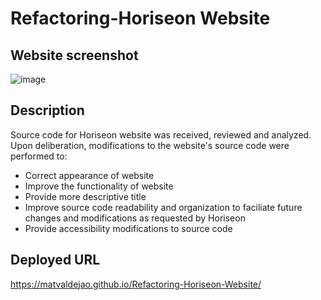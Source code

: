 # Refactoring-Horiseon Website

## Website screenshot
![image](./assets/images/horiseon-webpage-deployed-url.png)

## Description
Source code for Horiseon website was received, reviewed and analyzed. Upon deliberation, modifications to the website's source code were performed to:
 
 - Correct appearance of website
 - Improve the functionality of website
 - Provide more descriptive title 
 - Improve source code readability and organization to faciliate future changes and modifications as requested by Horiseon
 - Provide accessibility modifications to source code

## Deployed URL
https://matvaldejao.github.io/Refactoring-Horiseon-Website/
